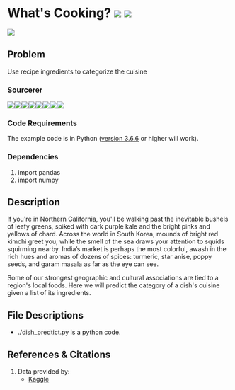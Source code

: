 # What's Cooking? [![](https://img.shields.io/github/license/sourcerer-io/hall-of-fame.svg?colorB=ff0000)](https://github.com/souvikb07/Predict-Blood-Donations/blob/master/LICENSE)  [![](https://img.shields.io/badge/Souvik-Banerjee-blue.svg)](https://souvikb07.github.io)

<img src = "https://images.unsplash.com/photo-1527515862127-a4fc05baf7a5?ixlib=rb-0.3.5&ixid=eyJhcHBfaWQiOjEyMDd9&s=94bc060b3ea71111a8caeb6e1ace30f0&auto=format&fit=crop&w=1500&q=80">

## Problem
Use recipe ingredients to categorize the cuisine

### Sourcerer
[![](https://sourcerer.io/fame/souvikb07/souvikb07/What-s-Cooking-/images/0)](https://sourcerer.io/fame/souvikb07/souvikb07/What-s-Cooking-/links/0)[![](https://sourcerer.io/fame/souvikb07/souvikb07/What-s-Cooking-/images/1)](https://sourcerer.io/fame/souvikb07/souvikb07/What-s-Cooking-/links/1)[![](https://sourcerer.io/fame/souvikb07/souvikb07/What-s-Cooking-/images/2)](https://sourcerer.io/fame/souvikb07/souvikb07/What-s-Cooking-/links/2)[![](https://sourcerer.io/fame/souvikb07/souvikb07/What-s-Cooking-/images/3)](https://sourcerer.io/fame/souvikb07/souvikb07/What-s-Cooking-/links/3)[![](https://sourcerer.io/fame/souvikb07/souvikb07/What-s-Cooking-/images/4)](https://sourcerer.io/fame/souvikb07/souvikb07/What-s-Cooking-/links/4)[![](https://sourcerer.io/fame/souvikb07/souvikb07/What-s-Cooking-/images/5)](https://sourcerer.io/fame/souvikb07/souvikb07/What-s-Cooking-/links/5)[![](https://sourcerer.io/fame/souvikb07/souvikb07/What-s-Cooking-/images/6)](https://sourcerer.io/fame/souvikb07/souvikb07/What-s-Cooking-/links/6)[![](https://sourcerer.io/fame/souvikb07/souvikb07/What-s-Cooking-/images/7)](https://sourcerer.io/fame/souvikb07/souvikb07/What-s-Cooking-/links/7)

### Code Requirements
The example code is in Python ([version 3.6.6](https://www.python.org/downloads/release/python-366/) or higher will work). 

### Dependencies

1) import pandas
2) import numpy

## Description
If you're in Northern California, you'll be walking past the inevitable bushels of leafy greens, spiked with dark purple kale and the bright pinks and yellows of chard. Across the world in South Korea, mounds of bright red kimchi greet you, while the smell of the sea draws your attention to squids squirming nearby. India’s market is perhaps the most colorful, awash in the rich hues and aromas of dozens of spices: turmeric, star anise, poppy seeds, and garam masala as far as the eye can see.

Some of our strongest geographic and cultural associations are tied to a region's local foods. Here we will predict the category of a dish's cuisine given a list of its ingredients. 

## File Descriptions

* ./dish_predtict.py is a python code.

## References & Citations

1. Data provided by:
    * [Kaggle](https://www.kaggle.com/c/whats-cooking-kernels-only/data)
